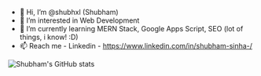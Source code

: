- 👋 Hi, I’m @shubhxl (Shubham)
- 👀 I’m interested in Web Development
- 🌱 I’m currently learning MERN Stack, Google Apps Script, SEO (lot of things, i know! :D)
- 📫 Reach me - Linkedin - https://www.linkedin.com/in/shubham-sinha-/ 

![Shubham's GitHub stats](https://github-readme-stats.vercel.app/api?username=shubhxl&count_private=true)

<!---
shubhxl/shubhxl is a ✨ special ✨ repository because its `README.md` (this file) appears on your GitHub profile.
You can click the Preview link to take a look at your changes.
--->



